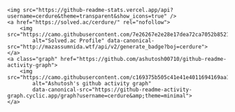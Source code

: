     <img src="https://github-readme-stats.vercel.app/api?username=cerdure&theme=transparent&show_icons=true" />
    <a href="https://solved.ac/cerdure/" rel="nofollow">
        <img src="https://camo.githubusercontent.com/7e26267e2e28e17dea72ca7052b8521c8d908ff47899427ce3b9d1f98b913b58/687474703a2f2f6d617a617373756d6e6964612e7774662f6170692f76322f67656e65726174655f62616467653f626f6a3d63657264757265"
            alt="Solved.ac Profile" data-canonical-src="http://mazassumnida.wtf/api/v2/generate_badge?boj=cerdure">
    </a>
    <a class="graph" href="https://github.com/ashutosh00710/github-readme-activity-graph">
        <img src="https://camo.githubusercontent.com/c169375b505c41e41e4011694169aa1c59dc07445341582598c1eafeb61ac246/68747470733a2f2f6769746875622d726561646d652d61637469766974792d67726170682e6379636c69632e6170702f67726170683f757365726e616d653d63657264757265267468656d653d6d696e696d616c"
            alt="Ashutosh's github activity graph"
            data-canonical-src="https://github-readme-activity-graph.cyclic.app/graph?username=cerdure&amp;theme=minimal">
    </a>
